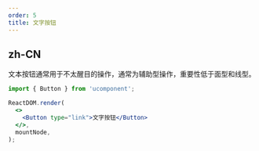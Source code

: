 ```yaml
---
order: 5
title: 文字按钮
---
```


## zh-CN

文本按钮通常用于不太醒目的操作，通常为辅助型操作，重要性低于面型和线型。

```jsx
import { Button } from 'ucomponent';

ReactDOM.render(
  <>
    <Button type="link">文字按钮</Button>
  </>,
  mountNode,
);
```
